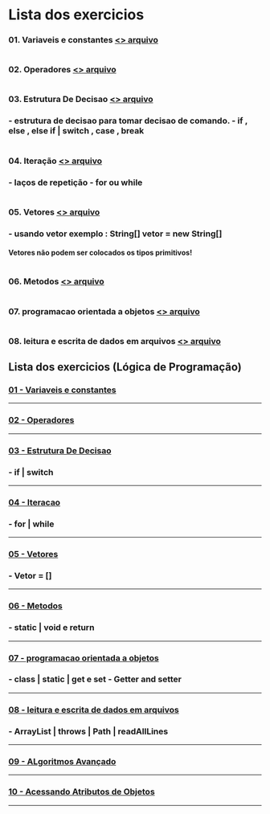 # Lista dos exercicios

### 01. Variaveis e constantes [<> arquivo](https://github.com/gladsonsimoes/ExerciciosDeExemplo_Java/tree/main/ExerciciosDeExemplo/01_variaveis_e_constantes/)

#
 
### 02. Operadores [<> arquivo](https://github.com/gladsonsimoes/ExerciciosDeExemplo_Java/tree/main/ExerciciosDeExemplo/02_operadores/)

#

### 03. Estrutura De Decisao [<> arquivo ](https://github.com/gladsonsimoes/ExerciciosDeExemplo_Java/tree/main/ExerciciosDeExemplo/03_estrutura_de_decisao/)
### - estrutura de decisao para tomar decisao de comando. - if , else , else if | switch , case , break

#

### 04. Iteração [<> arquivo](https://github.com/gladsonsimoes/ExerciciosDeExemplo_Java/tree/main/ExerciciosDeExemplo/04_Iteracao/)
### - laços de repetição - for ou while 

#

### 05. Vetores [<> arquivo ](https://github.com/gladsonsimoes/ExerciciosDeExemplo_Java/tree/main/ExerciciosDeExemplo/05_vetores/)
### - usando vetor exemplo : String[] vetor = new String[]
#### Vetores não podem ser colocados os tipos primitivos!
#
### 06. Metodos [<> arquivo](https://github.com/gladsonsimoes/ExerciciosDeExemplo_Java/tree/main/ExerciciosDeExemplo/06_metodos/)

#

### 07. programacao orientada a objetos [<> arquivo](https://github.com/gladsonsimoes/ExerciciosDeExemplo_Java/tree/main/ExerciciosDeExemplo/07_programacao_orientada_a_objetos/)

#

### 08. leitura e escrita de dados em arquivos [<> arquivo](https://github.com/gladsonsimoes/ExerciciosDeExemplo_Java/tree/main/ExerciciosDeExemplo/08_leitura_e_escrita_de_dados_em_arquivos/)


## Lista dos exercicios (Lógica de Programação) 

### [01 - Variaveis e constantes ](https://github.com/gladsonsimoes/ExerciciosDeExemplo_Java/tree/main/ExerciciosDeExemplo/01_variaveis_e_constantes/)
----
### [02 - Operadores](https://github.com/gladsonsimoes/ExerciciosDeExemplo_Java/tree/main/ExerciciosDeExemplo/02_operadores/)
----
### [03 - Estrutura De Decisao ](https://github.com/gladsonsimoes/ExerciciosDeExemplo_Java/tree/main/ExerciciosDeExemplo/03_estrutura_de_decisao/)
### - if | switch
----
### [04 - Iteracao ](https://github.com/gladsonsimoes/ExerciciosDeExemplo_Java/tree/main/ExerciciosDeExemplo/04_Iteracao/)
### - for | while
----
### [05 - Vetores ](https://github.com/gladsonsimoes/ExerciciosDeExemplo_Java/tree/main/ExerciciosDeExemplo/05_vetores/)
### -  Vetor = []
----
### [06 - Metodos ](https://github.com/gladsonsimoes/ExerciciosDeExemplo_Java/tree/main/ExerciciosDeExemplo/06_metodos/)
### - static | void e return
----
### [07 - programacao orientada a objetos ](https://github.com/gladsonsimoes/ExerciciosDeExemplo_Java/tree/main/ExerciciosDeExemplo/07_programacao_orientada_a_objetos/)
### - class | static | get e set - Getter and setter
----
### [08 - leitura e escrita de dados em arquivos](https://github.com/gladsonsimoes/ExerciciosDeExemplo_Java/tree/main/ExerciciosDeExemplo/08_leitura_e_escrita_de_dados_em_arquivos/)
### - ArrayList | throws | Path | readAllLines
----
### [09 - ALgoritmos Avançado ](https://github.com/gladsonsimoes/ExerciciosDeExemplo_Java/tree/main/ExerciciosDeExemplo/algoritmos_avancado/)
----
### [10 - Acessando Atributos de Objetos ](https://github.com/gladsonsimoes/ExerciciosDeExemplo_Java/tree/main/ExerciciosDeExemplo/acessando_atributos_de_objetos/)
----
